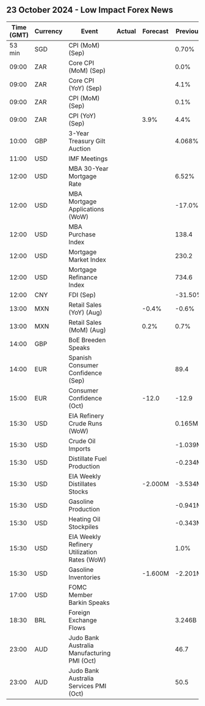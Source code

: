 ## 23 October 2024 - Low Impact Forex News

| Time (GMT) | Currency | Event | Actual | Forecast | Previous |
|------|----------|-------|--------|----------|----------|
| 53 min | SGD | CPI (MoM) (Sep) |  |  | 0.70% |
| 09:00 | ZAR | Core CPI (MoM) (Sep) |  |  | 0.0% |
| 09:00 | ZAR | Core CPI (YoY) (Sep) |  |  | 4.1% |
| 09:00 | ZAR | CPI (MoM) (Sep) |  |  | 0.1% |
| 09:00 | ZAR | CPI (YoY) (Sep) |  | 3.9% | 4.4% |
| 10:00 | GBP | 3-Year Treasury Gilt Auction |  |  | 4.068% |
| 11:00 | USD | IMF Meetings |  |  |  |
| 12:00 | USD | MBA 30-Year Mortgage Rate |  |  | 6.52% |
| 12:00 | USD | MBA Mortgage Applications (WoW) |  |  | -17.0% |
| 12:00 | USD | MBA Purchase Index |  |  | 138.4 |
| 12:00 | USD | Mortgage Market Index |  |  | 230.2 |
| 12:00 | USD | Mortgage Refinance Index |  |  | 734.6 |
| 12:00 | CNY | FDI (Sep) |  |  | -31.50% |
| 13:00 | MXN | Retail Sales (YoY) (Aug) |  | -0.4% | -0.6% |
| 13:00 | MXN | Retail Sales (MoM) (Aug) |  | 0.2% | 0.7% |
| 14:00 | GBP | BoE Breeden Speaks |  |  |  |
| 14:00 | EUR | Spanish Consumer Confidence (Sep) |  |  | 89.4 |
| 15:00 | EUR | Consumer Confidence (Oct) |  | -12.0 | -12.9 |
| 15:30 | USD | EIA Refinery Crude Runs (WoW) |  |  | 0.165M |
| 15:30 | USD | Crude Oil Imports |  |  | -1.039M |
| 15:30 | USD | Distillate Fuel Production |  |  | -0.234M |
| 15:30 | USD | EIA Weekly Distillates Stocks |  | -2.000M | -3.534M |
| 15:30 | USD | Gasoline Production |  |  | -0.941M |
| 15:30 | USD | Heating Oil Stockpiles |  |  | -0.343M |
| 15:30 | USD | EIA Weekly Refinery Utilization Rates (WoW) |  |  | 1.0% |
| 15:30 | USD | Gasoline Inventories |  | -1.600M | -2.201M |
| 17:00 | USD | FOMC Member Barkin Speaks |  |  |  |
| 18:30 | BRL | Foreign Exchange Flows |  |  | 3.246B |
| 23:00 | AUD | Judo Bank Australia Manufacturing PMI (Oct) |  |  | 46.7 |
| 23:00 | AUD | Judo Bank Australia Services PMI (Oct) |  |  | 50.5 |
